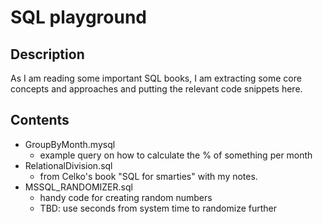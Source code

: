 # SQL playground 

## Description

As I am reading some important SQL books, I am extracting some core concepts and approaches and putting the relevant code snippets here.

## Contents
* GroupByMonth.mysql 
  * example query on how to calculate the % of something per month
* RelationalDivision.sql
  * from Celko's book "SQL for smarties" with my notes.
* MSSQL_RANDOMIZER.sql
  * handy code for creating random numbers
  * TBD: use seconds from system time to randomize further
